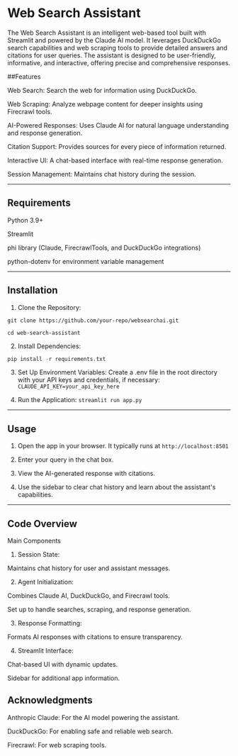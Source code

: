 # Web Search Assistant

The Web Search Assistant is an intelligent web-based tool built with Streamlit and powered by the Claude AI model. It leverages DuckDuckGo search capabilities and web scraping tools to provide detailed answers and citations for user queries. The assistant is designed to be user-friendly, informative, and interactive, offering precise and comprehensive responses.

##Features

Web Search: Search the web for information using DuckDuckGo.

Web Scraping: Analyze webpage content for deeper insights using Firecrawl tools.

AI-Powered Responses: Uses Claude AI for natural language understanding and response generation.

Citation Support: Provides sources for every piece of information returned.

Interactive UI: A chat-based interface with real-time response generation.

Session Management: Maintains chat history during the session.



---

## Requirements

Python 3.9+

Streamlit

phi library (Claude, FirecrawlTools, and DuckDuckGo integrations)

python-dotenv for environment variable management



---

## Installation

1. Clone the Repository:

```
git clone https://github.com/your-repo/websearchai.git
```
`
cd web-search-assistant
`

2. Install Dependencies:

```python
pip install -r requirements.txt
```

3. Set Up Environment Variables: Create a .env file in the root directory with your API keys and credentials, if necessary:
`
CLAUDE_API_KEY=your_api_key_here
`

4. Run the Application:
`
streamlit run app.py
`



---

## Usage

1. Open the app in your browser. It typically runs at
`
 http://localhost:8501
`

2. Enter your query in the chat box.


3. View the AI-generated response with citations.


4. Use the sidebar to clear chat history and learn about the assistant's capabilities.




---

## Code Overview

Main Components

1. Session State:

Maintains chat history for user and assistant messages.



2. Agent Initialization:

Combines Claude AI, DuckDuckGo, and Firecrawl tools.

Set up to handle searches, scraping, and response generation.



3. Response Formatting:

Formats AI responses with citations to ensure transparency.



4. Streamlit Interface:

Chat-based UI with dynamic updates.

Sidebar for additional app information.



## Acknowledgments

Anthropic Claude: For the AI model powering the assistant.

DuckDuckGo: For enabling safe and reliable web search.

Firecrawl: For web scraping tools.


